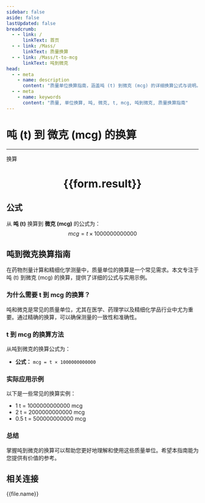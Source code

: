 ```yaml
---
sidebar: false
aside: false
lastUpdated: false
breadcrumb:
  - - link: /
      linkText: 首页
  - - link: /Mass/
      linkText: 质量换算
  - - link: /Mass/t-to-mcg
      linkText: 吨到微克
head:
  - - meta
    - name: description
      content: "质量单位换算指南，涵盖吨 (t) 到微克 (mcg) 的详细换算公式与说明。"
  - - meta
    - name: keywords
      content: "质量, 单位换算, 吨, 微克, t, mcg, 吨到微克, 质量换算指南"
---
```

# 吨 (t) 到 微克 (mcg) 的换算
---
<script setup>
import { onMounted, reactive, inject, ref } from 'vue'
import { NButton, NForm, NFormItem, NInput, NInputNumber, NSelect, NCard, useMessage,NGrid ,NGi } from 'naive-ui'
import { defineClientComponent } from 'vitepress'
import { Mass } from '../../files';

const convert = inject('convert')

const form = reactive({
  number: null,
  result: '',
})

const convertHandler = () => {
  if (form.number !== null && !isNaN(form.number)) {
    const convertedValue = parseFloat(form.number) * 1000000000000
    form.result = `${form.number}t = ${convertedValue.toFixed(0)}mcg`
  } else {
    form.result = '请输入有效的数值。'
  }
}
</script>

<n-form size="large" :model="form">
  <n-form-item label="吨 (t)">
    <n-input-number v-model:value="form.number" placeholder="输入吨" style="width: 100%" />
  </n-form-item>
  <n-form-item>
    <n-button type="primary" @click="convertHandler" block>换算</n-button>
  </n-form-item>
</n-form>

<n-card  embedded :bordered="false" hoverable>
  <div  style="text-align:center">
    <h1>{{form.result}}</h1>
  </div>
</n-card>

## 公式

从 **吨 (t)** 换算到 **微克 (mcg)** 的公式为：
$$ mcg = t \times 1000000000000 $$

## 吨到微克换算指南

在药物剂量计算和精细化学测量中，质量单位的换算是一个常见需求。本文专注于吨 (t) 到微克 (mcg) 的换算，提供了详细的公式与实用示例。

### 为什么需要 t 到 mcg 的换算？

吨和微克是常见的质量单位，尤其在医学、药理学以及精细化学品行业中尤为重要。通过精确的换算，可以确保测量的一致性和准确性。

### t 到 mcg 的换算方法

从吨到微克的换算公式为：

- **公式：** `mcg = t × 1000000000000`

### 实际应用示例

以下是一些常见的换算实例：

- 1 t = 1000000000000 mcg
- 2 t = 2000000000000 mcg
- 0.5 t = 500000000000 mcg

### 总结

掌握吨到微克的换算可以帮助您更好地理解和使用这些质量单位。希望本指南能为您提供有价值的参考。

## 相关连接
<n-grid x-gap="12" :cols="4">
  <n-gi v-for="(file, index) in Mass" :key="index">
    <n-button
      text
      tag="a"
      :href="file.path"
      type="primary"
    >
      {{file.name}}
    </n-button>
  </n-gi>
</n-grid>